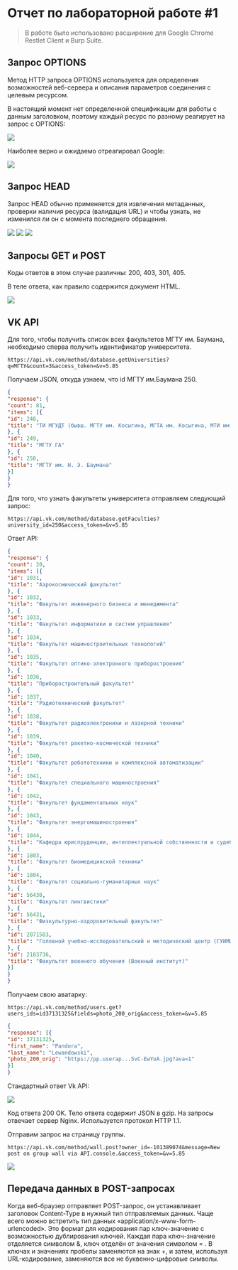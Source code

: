 # Отчет по лабораторной работе #1

> В работе было использовано расширение для Google Chrome Restlet Client и Burp Suite.

## Запрос OPTIONS

Метод HTTP запроса OPTIONS используется для определения возможностей веб-сервера и описания  параметров соединения с целевым ресурсом.

В настоящий момент нет определенной спецификации для работы с данным заголовком, поэтому каждый ресурс по разному реагирует на запрос с OPTIONS:

<img src="img/1.png">

Наиболее верно и ожидаемо отреагировал Google: 

<img src="img/2.png">


## Запрос HEAD 

Запрос HEAD обычно применяется для извлечения метаданных, проверки наличия ресурса (валидация URL) и чтобы узнать, не изменился ли он с момента последнего обращения.

<img src="img/3.png">
<img src="img/4.png">
<img src="img/5.png">


## Запросы GET и POST

Коды ответов в этом случае различны: 200, 403, 301, 405.

В теле ответа, как правило содержится документ HTML. 

<img src="img/6.png">


## VK API

Для того, чтобы получить список всех факультетов МГТУ им. Баумана, необходимо сперва получить идентификатор университета. 

```
https://api.vk.com/method/database.getUniversities?q=МГТУ&count=3&access_token=&v=5.85
```

Получаем JSON, откуда узнаем, что id МГТУ им.Баумана 250. 

```json
{
"response": {
"count": 81,
"items": [{
"id": 248,
"title": "ТИ МГУДТ (бывш. МГТУ им. Косыгина, МГТА им. Косыгина, МТИ им. Косыгина)"
}, {
"id": 249,
"title": "МГТУ ГА"
}, {
"id": 250,
"title": "МГТУ им. Н. Э. Баумана"
}]
}
}
```

Для того, что узнать факультеты университета отправляем следующий запрос: 

```
https://api.vk.com/method/database.getFaculties?university_id=250&access_token=&v=5.85
```
Ответ API:

```json
{
"response": {
"count": 20,
"items": [{
"id": 1031,
"title": "Аэрокосмический факультет"
}, {
"id": 1032,
"title": "Факультет инженерного бизнеса и менеджмента"
}, {
"id": 1033,
"title": "Факультет информатики и систем управления"
}, {
"id": 1034,
"title": "Факультет машиностроительных технологий"
}, {
"id": 1035,
"title": "Факультет оптико-электронного приборостроения"
}, {
"id": 1036,
"title": "Приборостроительный факультет"
}, {
"id": 1037,
"title": "Радиотехнический факультет"
}, {
"id": 1038,
"title": "Факультет радиоэлектроники и лазерной техники"
}, {
"id": 1039,
"title": "Факультет ракетно-космической техники"
}, {
"id": 1040,
"title": "Факультет робототехники и комплексной автоматизации"
}, {
"id": 1041,
"title": "Факультет специального машиностроения"
}, {
"id": 1042,
"title": "Факультет фундаментальных наук"
}, {
"id": 1043,
"title": "Факультет энергомашиностроения"
}, {
"id": 1044,
"title": "Кафедра юриспруденции, интеллектуальной собственности и судебной экспертизы"
}, {
"id": 1803,
"title": "Факультет биомедицинской техники"
}, {
"id": 1804,
"title": "Факультет социально-гуманитарных наук"
}, {
"id": 56430,
"title": "Факультет лингвистики"
}, {
"id": 56431,
"title": "Физкультурно-оздоровительный факультет"
}, {
"id": 2071503,
"title": "Головной учебно-исследовательский и методический центр (ГУИМЦ)"
}, {
"id": 2183736,
"title": "Факультет военного обучения (Военный институт)"
}]
}
}
```

Получаем свою аватарку: 

```
https://api.vk.com/method/users.get?users_ids=id37131325&fields=photo_200_orig&access_token=&v=5.85
```

```json 
{
"response": [{
"id": 37131325,
"first_name": "Pandora",
"last_name": "Lewandowski",
"photo_200_orig": "https://pp.userap...5vC-EwYoA.jpg?ava=1"
}]
}
```


Стандартный ответ Vk API:

<img src="img/7.png">


Код ответа 200 OK. Тело ответа содержит JSON в gzip. На запросы отвечает сервер Nginx. Используется протокол HTTP 1.1. 


Отправим запрос на страницу группы. 

```
https://api.vk.com/method/wall.post?owner_id=-101389074&message=New post on group wall via API.console.&access_token=&v=5.85
```

<img src="img/8.png">

## Передача данных в POST-запросах 

Когда веб-браузер отправляет POST-запрос, он устанавливает заголовок Content-Type в нужный тип отправляемых данных. Чаще всего можно встретить тип данных «application/x-www-form-urlencoded». Это формат для кодирования пар ключ-значение с возможностью дублирования ключей. Каждая пара ключ-значение отделяется символом &, ключ отделён от значения символом = . В ключах и значениях пробелы заменяются на знак +, и затем, используя URL-кодирование, заменяются все не буквенно-цифровые символы.